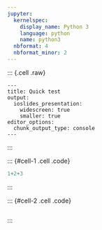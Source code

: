 ```yaml
---
jupyter:
  kernelspec:
    display_name: Python 3
    language: python
    name: python3
  nbformat: 4
  nbformat_minor: 2
---
```


::: {.cell .raw}
```{=ipynb}
---
title: Quick test
output:
  ioslides_presentation:
    widescreen: true
    smaller: true
editor_options:
  chunk_output_type: console
---
```
:::

::: {#cell-1 .cell .code}
``` python
1+2+3
```
:::

::: {#cell-2 .cell .code}
``` python
```
:::

